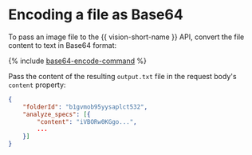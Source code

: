 # Encoding a file as Base64

To pass an image file to the {{ vision-short-name }} API, convert the file content to text in Base64 format:

{% include [base64-encode-command](../../_includes/vision/base64-encode-command.md) %}

Pass the content of the resulting `output.txt` file in the request body's `content` property:

```json
{
    "folderId": "b1gvmob95yysaplct532",
    "analyze_specs": [{
        "content": "iVBORw0KGgo...",
        ...
    }]
}
```

